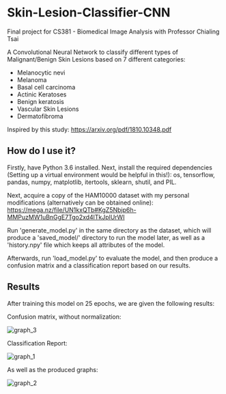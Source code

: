# Skin-Lesion-Classifier-CNN
Final project for CS381 - Biomedical Image Analysis with Professor Chialing Tsai

A Convolutional Neural Network to classify different types of Malignant/Benign Skin Lesions based on 7 different categories: 
- Melanocytic nevi 
- Melanoma 
- Basal cell carcinoma 
- Actinic Keratoses 
- Benign keratosis 
- Vascular Skin Lesions 
- Dermatofibroma

Inspired by this study: https://arxiv.org/pdf/1810.10348.pdf

## How do I use it?
Firstly, have Python 3.6 installed. Next, install the required dependencies (Setting up a virtual environment would be helpful in this!): 
os, tensorflow, pandas, numpy, matplotlib, itertools, sklearn, shutil, and PIL.

Next, acquire a copy of the HAM10000 dataset with my personal modifications (alternatively can be obtained online):
https://mega.nz/file/UN1kxQTb#KgZ5Nbjp6h-MMPuzMW1uBnGgE7Tgo2xd4lTkJplUrWI

Run 'generate_model.py' in the same directory as the dataset, which will produce a 'saved_model/' directory to run
the model later, as well as a 'history.npy' file which keeps all attributes of the model.

Afterwards, run 'load_model.py' to evaluate the model, and then produce a confusion matrix and a classification report based on our results.

## Results
After training this model on 25 epochs, we are given the following results:

Confusion matrix, without normalization:

![graph_3](https://i.imgur.com/jjTRpEN.png)

Classification Report:

![graph_1](https://i.imgur.com/VaTBsCM.png)

As well as the produced graphs:

![graph_2](https://i.imgur.com/1vzjR5Q.png)
